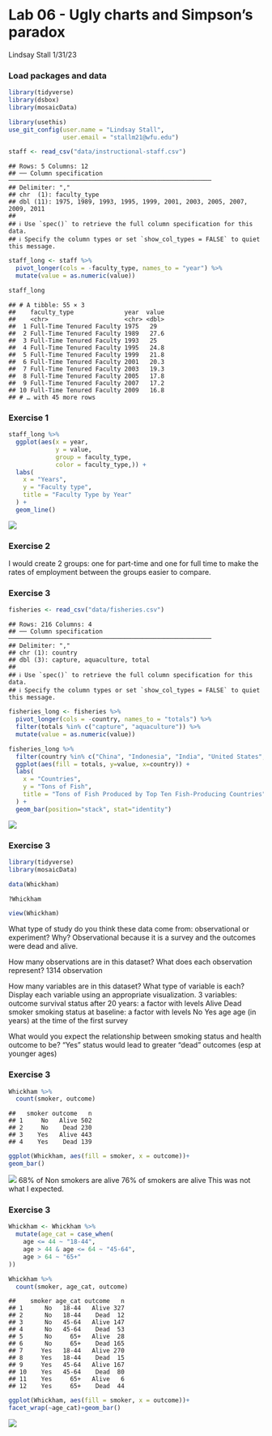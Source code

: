Lab 06 - Ugly charts and Simpson’s paradox
================
Lindsay Stall
1/31/23

### Load packages and data

``` r
library(tidyverse) 
library(dsbox)
library(mosaicData) 
```

``` r
library(usethis)
use_git_config(user.name = "Lindsay Stall", 
               user.email = "stallm21@wfu.edu")
```

``` r
staff <- read_csv("data/instructional-staff.csv")
```

    ## Rows: 5 Columns: 12
    ## ── Column specification ────────────────────────────────────────────────────────
    ## Delimiter: ","
    ## chr  (1): faculty_type
    ## dbl (11): 1975, 1989, 1993, 1995, 1999, 2001, 2003, 2005, 2007, 2009, 2011
    ## 
    ## ℹ Use `spec()` to retrieve the full column specification for this data.
    ## ℹ Specify the column types or set `show_col_types = FALSE` to quiet this message.

``` r
staff_long <- staff %>%
  pivot_longer(cols = -faculty_type, names_to = "year") %>%
  mutate(value = as.numeric(value))
```

``` r
staff_long
```

    ## # A tibble: 55 × 3
    ##    faculty_type              year  value
    ##    <chr>                     <chr> <dbl>
    ##  1 Full-Time Tenured Faculty 1975   29  
    ##  2 Full-Time Tenured Faculty 1989   27.6
    ##  3 Full-Time Tenured Faculty 1993   25  
    ##  4 Full-Time Tenured Faculty 1995   24.8
    ##  5 Full-Time Tenured Faculty 1999   21.8
    ##  6 Full-Time Tenured Faculty 2001   20.3
    ##  7 Full-Time Tenured Faculty 2003   19.3
    ##  8 Full-Time Tenured Faculty 2005   17.8
    ##  9 Full-Time Tenured Faculty 2007   17.2
    ## 10 Full-Time Tenured Faculty 2009   16.8
    ## # … with 45 more rows

### Exercise 1

``` r
staff_long %>%
  ggplot(aes(x = year,
             y = value,
             group = faculty_type,
             color = faculty_type,)) +
  labs(
    x = "Years",
    y = "Faculty type",
    title = "Faculty Type by Year"
  ) +
  geom_line()
```

![](lab-06_files/figure-gfm/unnamed-chunk-5-1.png)<!-- -->

### Exercise 2

I would create 2 groups: one for part-time and one for full time to make
the rates of employment between the groups easier to compare.

### Exercise 3

``` r
fisheries <- read_csv("data/fisheries.csv")
```

    ## Rows: 216 Columns: 4
    ## ── Column specification ────────────────────────────────────────────────────────
    ## Delimiter: ","
    ## chr (1): country
    ## dbl (3): capture, aquaculture, total
    ## 
    ## ℹ Use `spec()` to retrieve the full column specification for this data.
    ## ℹ Specify the column types or set `show_col_types = FALSE` to quiet this message.

``` r
fisheries_long <- fisheries %>%
  pivot_longer(cols = -country, names_to = "totals") %>%
  filter(totals %in% c("capture", "aquaculture")) %>%
  mutate(value = as.numeric(value))
```

``` r
fisheries_long %>%
  filter(country %in% c("China", "Indonesia", "India", "United States", "Russia", "Peru", "Vietnam")) %>%
  ggplot(aes(fill = totals, y=value, x=country)) +
  labs(
    x = "Countries",
    y = "Tons of Fish",
    title = "Tons of Fish Produced by Top Ten Fish-Producing Countries"
  ) +
  geom_bar(position="stack", stat="identity")
```

![](lab-06_files/figure-gfm/unnamed-chunk-8-1.png)<!-- -->

### Exercise 3

``` r
library(tidyverse) 
library(mosaicData) 
```

``` r
data(Whickham)
```

``` r
?Whickham
```

``` r
view(Whickham)
```

What type of study do you think these data come from: observational or
experiment? Why? Observational because it is a survey and the outcomes
were dead and alive.

How many observations are in this dataset? What does each observation
represent? 1314 observation

How many variables are in this dataset? What type of variable is each?
Display each variable using an appropriate visualization. 3 variables:
outcome survival status after 20 years: a factor with levels Alive Dead
smoker smoking status at baseline: a factor with levels No Yes age age
(in years) at the time of the first survey

What would you expect the relationship between smoking status and health
outcome to be? “Yes” status would lead to greater “dead” outcomes (esp
at younger ages)

### Exercise 3

``` r
Whickham %>%
  count(smoker, outcome)
```

    ##   smoker outcome   n
    ## 1     No   Alive 502
    ## 2     No    Dead 230
    ## 3    Yes   Alive 443
    ## 4    Yes    Dead 139

``` r
ggplot(Whickham, aes(fill = smoker, x = outcome))+
geom_bar()
```

![](lab-06_files/figure-gfm/unnamed-chunk-14-1.png)<!-- --> 68% of Non
smokers are alive 76% of smokers are alive This was not what I expected.

### Exercise 3

``` r
Whickham <- Whickham %>%
  mutate(age_cat = case_when(
    age <= 44 ~ "18-44",
    age > 44 & age <= 64 ~ "45-64",
    age > 64 ~ "65+"
))
```

``` r
Whickham %>%
  count(smoker, age_cat, outcome)
```

    ##    smoker age_cat outcome   n
    ## 1      No   18-44   Alive 327
    ## 2      No   18-44    Dead  12
    ## 3      No   45-64   Alive 147
    ## 4      No   45-64    Dead  53
    ## 5      No     65+   Alive  28
    ## 6      No     65+    Dead 165
    ## 7     Yes   18-44   Alive 270
    ## 8     Yes   18-44    Dead  15
    ## 9     Yes   45-64   Alive 167
    ## 10    Yes   45-64    Dead  80
    ## 11    Yes     65+   Alive   6
    ## 12    Yes     65+    Dead  44

``` r
ggplot(Whickham, aes(fill = smoker, x = outcome))+
facet_wrap(~age_cat)+geom_bar()
```

![](lab-06_files/figure-gfm/unnamed-chunk-17-1.png)<!-- -->
